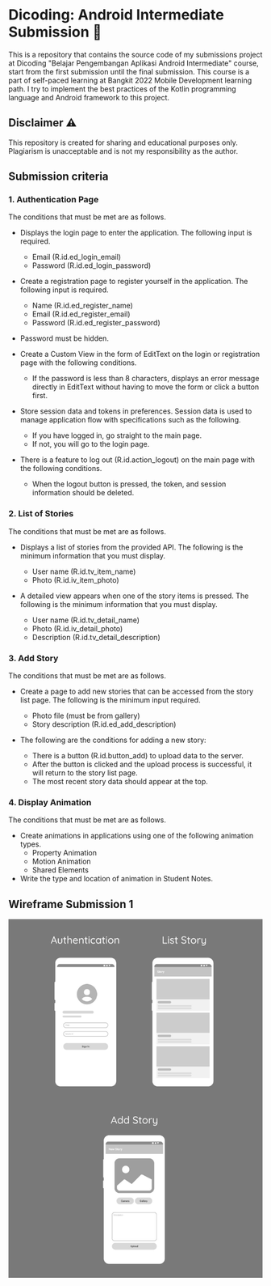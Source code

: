 # Dicoding: Android Intermediate Submission 📱
<p>This is a repository that contains the source code of my submissions project at Dicoding "Belajar Pengembangan Aplikasi Android Intermediate" course, start from the first submission until the final submission. This course is a part of self-paced learning at Bangkit 2022 Mobile Development learning path. I try to implement the best practices of the Kotlin programming language and Android framework to this project.</p>

## Disclaimer ⚠️
This repository is created for sharing and educational purposes only. Plagiarism is unacceptable and is not my responsibility as the author.

## Submission criteria
### 1. Authentication Page
The conditions that must be met are as follows.
- Displays the login page to enter the application. The following input is required.
    - Email (R.id.ed_login_email)
    - Password (R.id.ed_login_password)

- Create a registration page to register yourself in the application. The following input is required.
    - Name (R.id.ed_register_name)
    - Email (R.id.ed_register_email)
    - Password (R.id.ed_register_password)
- Password must be hidden.
- Create a Custom View in the form of EditText on the login or registration page with the following conditions.
    - If the password is less than 8 characters, displays an error message directly in EditText without having to move the form or click a button first.
- Store session data and tokens in preferences. Session data is used to manage application flow with specifications such as the following.
    - If you have logged in, go straight to the main page.
    - If not, you will go to the login page.
- There is a feature to log out (R.id.action_logout) on the main page with the following conditions.
    - When the logout button is pressed, the token, and session information should be deleted.

### 2. List of Stories
The conditions that must be met are as follows.
- Displays a list of stories from the provided API. The following is the minimum information that you must display.
    - User name (R.id.tv_item_name)
    - Photo (R.id.iv_item_photo)

- A detailed view appears when one of the story items is pressed. The following is the minimum information that you must display.
    - User name (R.id.tv_detail_name)
    - Photo (R.id.iv_detail_photo)
    - Description (R.id.tv_detail_description)

### 3. Add Story
The conditions that must be met are as follows.
- Create a page to add new stories that can be accessed from the story list page. The following is the minimum input required.
    - Photo file (must be from gallery)
    - Story description (R.id.ed_add_description)

- The following are the conditions for adding a new story:
    - There is a button (R.id.button_add) to upload data to the server.
    - After the button is clicked and the upload process is successful, it will return to the story list page.
    - The most recent story data should appear at the top.

### 4. Display Animation
The conditions that must be met are as follows.
- Create animations in applications using one of the following animation types.
    - Property Animation
    - Motion Animation
    - Shared Elements
- Write the type and location of animation in Student Notes.

## Wireframe Submission 1
![Wireframe_Submission_1!](/app/src/main/res/drawable/wireframe_submission_1.jpeg "Wireframe Submission 1")
